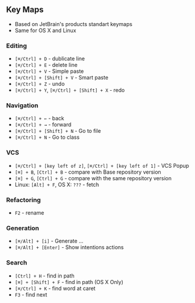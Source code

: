 ## Key Maps

* Based on JetBrain's products standart keymaps
* Same for OS X and Linux

### Editing

* `[⌘/Ctrl] + D` - dublicate line
* `[⌘/Ctrl] + E` - delete line
* `[⌘/Ctrl] + V` - Simple paste
* `[⌘/Ctrl] + [Shift] + V` - Smart paste
* `[⌘/Ctrl] + Z` - undo
* `[⌘/Ctrl] + Y`, `[⌘/Ctrl] + [Shift] + X` - redo

### Navigation

* `[⌘/Ctrl] + ←` - back
* `[⌘/Ctrl] + →` - forward
* `[⌘/Ctrl] + [Shift] + N` - Go to file
* `[⌘/Ctrl] + N` - Go to class

### VCS

* `[⌘/Ctrl] + [key left of z]`, `[⌘/Ctrl] + [key left of 1]` - VCS Popup
* `[⌘] + B`, `[Ctrl] + B` - compare with Base repository version
* `[⌘] + G`, `[Ctrl] + G` - compare with the same repository version
* Linux: `[Alt] + F`, OS X: `???` - fetch

### Refactoring
* `F2` - rename

### Generation
* `[⌘/Alt] + [i]` - Generate ...
* `[⌘/Alt] + [Enter]` - Show intentions actions

### Search
* `[Ctrl] + H` - find in path
* `[⌘] + [Shift] + F` - find in path (OS X Only)
* `[⌘/Ctrl] + K` - find word at caret
* `F3` - find next